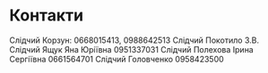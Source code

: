 <!-- TITLE: Contacts Courts -->
<!-- SUBTITLE: A quick summary of Contacts Courts -->

# Контакти
Слідчий Корзун: 0668015413, 0988642513
Слідчий Покотило З.В.
Слідчий Ящук Яна Юріївна 0951337031
Слідчий Полехова Ірина Сергіївна 0661564701
Слідчий Головченко 0958423500